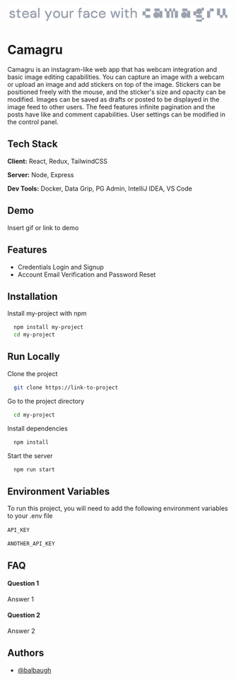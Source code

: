 
![Logo](https://github.com/balbaugh/camagru/raw/main/public/logo/camagruTextAlt.png)

# Camagru

Camagru is an instagram-like web app that has webcam integration and basic image editing capabilities. You can capture an image with a webcam or upload an image and add stickers on top of the image. Stickers can be positioned freely with the mouse, and the sticker's size and opacity can be modified. Images can be saved as drafts or posted to be displayed in the image feed to other users. The feed features infinite pagination and the posts have like and comment capabilities. User settings can be modified in the control panel.


## Tech Stack
**Client:** React, Redux, TailwindCSS

**Server:** Node, Express

**Dev Tools:** Docker, Data Grip, PG Admin, IntelliJ IDEA, VS Code


## Demo

Insert gif or link to demo


## Features

- Credentials Login and Signup
- Account Email Verification and Password Reset


## Installation

Install my-project with npm

```bash
  npm install my-project
  cd my-project
```
    
## Run Locally

Clone the project

```bash
  git clone https://link-to-project
```

Go to the project directory

```bash
  cd my-project
```

Install dependencies

```bash
  npm install
```

Start the server

```bash
  npm run start
```


## Environment Variables

To run this project, you will need to add the following environment variables to your .env file

`API_KEY`

`ANOTHER_API_KEY`


## FAQ

#### Question 1

Answer 1

#### Question 2

Answer 2


## Authors

- [@balbaugh](https://www.github.com/balbaugh)
